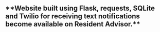 <h2>**Website built using Flask, requests, SQLite and Twilio for receiving text notifications become available on Resident Advisor.**</h2>
